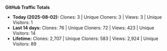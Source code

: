 
**GitHub Traffic Totals**

- **Today (2025-08-02):** Clones: 3 | Unique Cloners: 3 | Views: 3 | Unique Visitors: 1
- **Last 14 days:** Clones: 76 | Unique Cloners: 72 | Views: 423 | Unique Visitors: 14
- **Lifetime:** Clones: 2,707 | Unique Cloners: 583 | Views: 2,924 | Unique Visitors: 89
